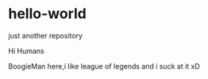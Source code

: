 # hello-world
just another repository 

Hi Humans

BoogieMan here,i like league of legends and i suck at it xD
